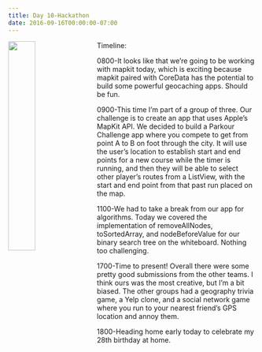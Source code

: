 ```yaml
---
title: Day 10-Hackathon
date: 2016-09-16T00:00:00-07:00
---
```

<img style="float: left; margin:0 1em 1em 0; width: 33%" src="/img/blog/day10.jpg"/>Timeline:

0800-It looks like that we’re going to be working with mapkit today, which is exciting because mapkit paired with CoreData has the potential to build some powerful geocaching apps.  Should be fun.

0900-This time I’m part of a group of three.  Our challenge is to create an app that uses Apple’s MapKit API.  We decided to build a Parkour Challenge app where you compete to get from point A to B on foot through the city.  It will use the user’s location to establish start and end points for a new course while the timer is running, and then they will be able to select other player’s routes from a ListView, with the start and end point from that past run placed on the map.

1100-We had to take a break from our app for algorithms.  Today we covered the implementation of removeAllNodes, toSortedArray, and nodeBeforeValue for our binary search tree on the whiteboard.  Nothing too challenging.

1700-Time to present!  Overall there were some pretty good submissions from the other teams.  I think ours was the most creative, but I’m a bit biased.  The other groups had a geography trivia game, a Yelp clone, and a social network game where you run to your nearest friend’s GPS location and annoy them.

1800-Heading home early today to celebrate my 28th birthday at home.
